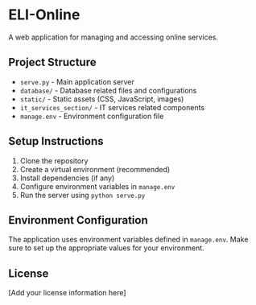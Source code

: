 # ELI-Online

A web application for managing and accessing online services.

## Project Structure

- `serve.py` - Main application server
- `database/` - Database related files and configurations
- `static/` - Static assets (CSS, JavaScript, images)
- `it_services_section/` - IT services related components
- `manage.env` - Environment configuration file

## Setup Instructions

1. Clone the repository
2. Create a virtual environment (recommended)
3. Install dependencies (if any)
4. Configure environment variables in `manage.env`
5. Run the server using `python serve.py`

## Environment Configuration

The application uses environment variables defined in `manage.env`. Make sure to set up the appropriate values for your environment.

## License

[Add your license information here]
